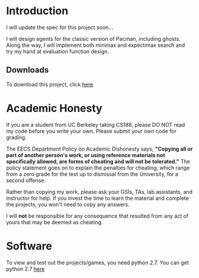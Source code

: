 # Introduction
I will update the spec for this project soon...

I will design agents for the classic version of Pacman, including ghosts. Along the way, I will implement both minimax and expectimax search and try my hand at evaluation function design.


## Downloads ##
To download this project, click [here](http://tugan0329.bitbucket.io/downloads/cs188/multi-agent-search.zip)

# Academic Honesty
If you are a student from UC Berkeley taking CS188, please DO NOT read my code before you write your own.
Please submit your own code for grading.

The EECS Department Policy on Academic Dishonesty says, **"Copying all or part of another person's work, or using reference materials not specifically allowed, are forms of cheating and will not be tolerated."** 
The policy statement goes on to explain the penalties for cheating, which range from a zero grade for the test up to dismissal from the University, for a second offense.

Rather than copying my work, please ask your GSIs, TAs, lab assistants, and instructor for help. If you invest the time to learn the material and complete the projects, you won't need to copy any answers.

I will **not** be responsible for any consequence that resulted from any act of yours that may be deemed as cheating.

# Software
To view and test out the projects/games, you need python 2.7. You can get python 2.7 [here](https://www.python.org/downloads/release/python-2713/)

